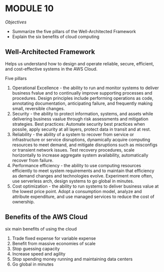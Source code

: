 # MODULE 10
*Objectives*
- Summarize the five pillars of the Well-Architected Framework
- Explain the six benefits of cloud computing

## Well-Architected Framework
Helps us understand how to design and operate reliable, secure, efficient, and cost-effective systems in the AWS Cloud.

Five pillars
1. Operational Excellence - the ability to run and monitor systems to deliver business fvalue and to continually improve supporting processes and procedures. Design principles include performing operations as code, annotating documentation, anticipating failure, and frequently making small, reversible changes.
2. Security - the ability to protect information, systems, and assets while delivering business vaalue through risk assessments and mitigation strategies. Best practices: Automate security best practices when possile, apply security at all layers, protect data in transit and at rest.
3. Reliability - the ability of a system to recover from service or infrastructure or service disruptions, dynamically acquire computing resources to meet demand, and mitigate disruptions such as misconfigs or transient network issues. Test recovery procedures, scale horizontally to increase aggregate system availability, automatically recover from failure.
4. Performance efficiency - the ability to use computing resources efficiently to meet system requirements and to maintain that efficiency as demand changes and technologies evolve. Experiment more often, use serverless arch, design systems to go global in minutes.
5. Cost optimization - the ability to run systems to deliver business value at the lowest price point. Adopt a consumption model, analyze and attribute expenditure, and use managed services to reduce the cost of ownership.

## Benefits of the AWS Cloud
six main benefits of using the cloud
1. Trade fixed expense for variable expense
2. Benefit from massive economies of scale
3. Stop guessing capacity
4. Increase speed and agility
5. Stop spending money running and maintaining data centers
6. Go global in minutes


